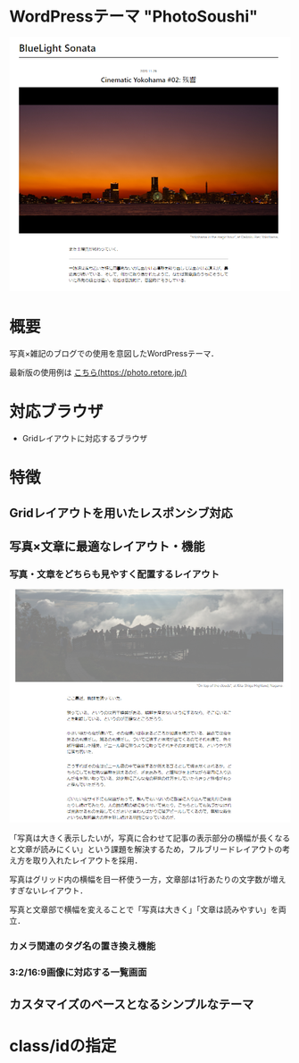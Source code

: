 # WordPressテーマ "PhotoSoushi"

![WordPressテーマ"PhotoSoushi"](https://github.com/retore404/PhotoSoushi/blob/images/single_pc.png)

# 概要

写真×雑記のブログでの使用を意図したWordPressテーマ．

最新版の使用例は [こちら(https://photo.retore.jp/)](https://photo.retore.jp/)

# 対応ブラウザ

- Gridレイアウトに対応するブラウザ

# 特徴

## Gridレイアウトを用いたレスポンシブ対応

## 写真×文章に最適なレイアウト・機能

### 写真・文章をどちらも見やすく配置するレイアウト

![写真・文章をどちらも見やすく配置するレイアウト](https://github.com/retore404/PhotoSoushi/blob/images/single_pc_bleed.png)

「写真は大きく表示したいが，写真に合わせて記事の表示部分の横幅が長くなると文章が読みにくい」という課題を解決するため，フルブリードレイアウトの考え方を取り入れたレイアウトを採用．

写真はグリッド内の横幅を目一杯使う一方，文章部は1行あたりの文字数が増えすぎないレイアウト．

写真と文章部で横幅を変えることで「写真は大きく」「文章は読みやすい」を両立．

### カメラ関連のタグ名の置き換え機能

### 3:2/16:9画像に対応する一覧画面

## カスタマイズのベースとなるシンプルなテーマ

# class/idの指定


